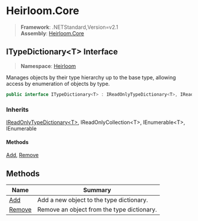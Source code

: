 # Heirloom.Core

> **Framework**: .NETStandard,Version=v2.1  
> **Assembly**: [Heirloom.Core][0]  

## ITypeDictionary\<T> Interface

> **Namespace**: [Heirloom][0]  

Manages objects by their type hierarchy up to the base type, allowing access by enumeration of objects by type.

```cs
public interface ITypeDictionary<T> : IReadOnlyTypeDictionary<T>, IReadOnlyCollection<T>, IEnumerable<T>, IEnumerable
```

### Inherits

[IReadOnlyTypeDictionary\<T>][1], IReadOnlyCollection\<T>, IEnumerable\<T>, IEnumerable

#### Methods

[Add][2], [Remove][3]

## Methods

| Name        | Summary                                    |
|-------------|--------------------------------------------|
| [Add][2]    | Add a new object to the type dictionary.   |
| [Remove][3] | Remove an object from the type dictionary. |

[0]: ../../Heirloom.Core.md
[1]: IReadOnlyTypeDictionary[T].md
[2]: ITypeDictionary[T]/Add.md
[3]: ITypeDictionary[T]/Remove.md
